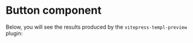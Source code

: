 # Button component

Below, you will see the results produced by the `vitepress-templ-preview` plugin:

<templ-demo src="button/button-demo" />
